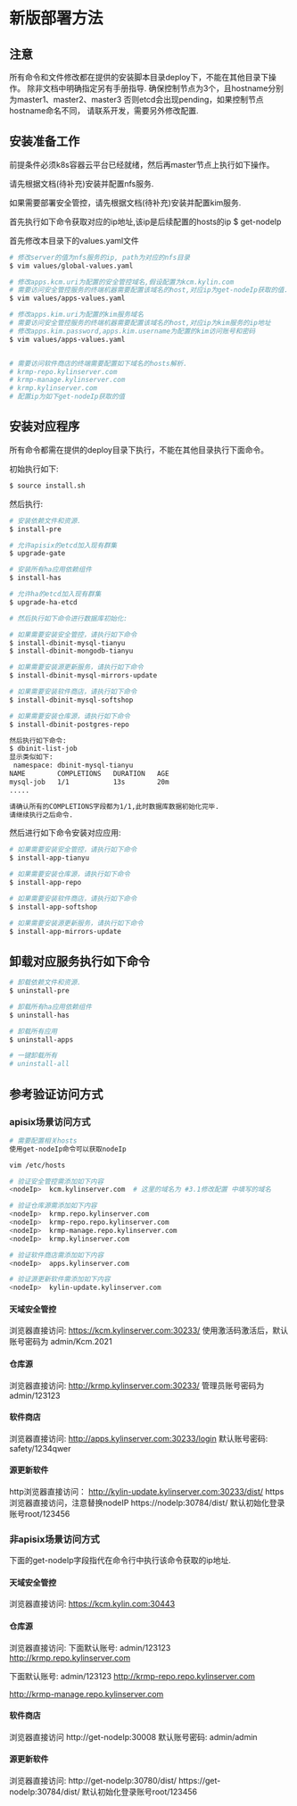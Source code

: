 # **新版部署方法**

## 注意

所有命令和文件修改都在提供的安装脚本目录deploy下，不能在其他目录下操作。
除非文档中明确指定另有手册指导.
确保控制节点为3个，且hostname分别为master1、master2、master3
否则etcd会出现pending，如果控制节点hostname命名不同，
请联系开发，需要另外修改配置.

## 安装准备工作

前提条件必须k8s容器云平台已经就绪，然后再master节点上执行如下操作。

请先根据文档(待补充)安装并配置nfs服务.

如果需要部署安全管控，请先根据文档(待补充)安装并配置kim服务.

首先执行如下命令获取对应的ip地址,该ip是后续配置的hosts的ip
$ get-nodeIp

首先修改本目录下的values.yaml文件

```bash
# 修改server的值为nfs服务的ip, path为对应的nfs目录
$ vim values/global-values.yaml

# 修改apps.kcm.uri为配置的安全管控域名,假设配置为kcm.kylin.com
# 需要访问安全管控服务的终端机器需要配置该域名的host,对应ip为get-nodeIp获取的值.
$ vim values/apps-values.yaml

# 修改apps.kim.uri为配置的kim服务域名
# 需要访问安全管控服务的终端机器需要配置该域名的host,对应ip为kim服务的ip地址
# 修改apps.kim.password,apps.kim.username为配置的kim访问账号和密码
$ vim values/apps-values.yaml


# 需要访问软件商店的终端需要配置如下域名的hosts解析.
# krmp-repo.kylinserver.com
# krmp-manage.kylinserver.com
# krmp.kylinserver.com
# 配置ip为如下get-nodeIp获取的值
```

## 安装对应程序

所有命令都需在提供的deploy目录下执行，不能在其他目录执行下面命令。

初始执行如下:

```bash
$ source install.sh
```

然后执行:

```bash
# 安装依赖文件和资源.
$ install-pre

# 允许apisix的etcd加入现有群集
$ upgrade-gate

# 安装所有ha应用依赖组件
$ install-has

# 允许ha的etcd加入现有群集
$ upgrade-ha-etcd
```

```bash
# 然后执行如下命令进行数据库初始化:

# 如果需要安装安全管控，请执行如下命令
$ install-dbinit-mysql-tianyu
$ install-dbinit-mongodb-tianyu

# 如果需要安装源更新服务，请执行如下命令
$ install-dbinit-mysql-mirrors-update

# 如果需要安装软件商店，请执行如下命令
$ install-dbinit-mysql-softshop

# 如果需要安装仓库源，请执行如下命令
$ install-dbinit-postgres-repo

然后执行如下命令:
$ dbinit-list-job
显示类似如下:
 namespace: dbinit-mysql-tianyu
NAME        COMPLETIONS   DURATION   AGE
mysql-job   1/1           13s        20m
.....

请确认所有的COMPLETIONS字段都为1/1,此时数据库数据初始化完毕.
请继续执行之后命令.
```

然后进行如下命令安装对应应用:

```bash
# 如果需要安装安全管控，请执行如下命令
$ install-app-tianyu

# 如果需要安装仓库源，请执行如下命令
$ install-app-repo

# 如果需要安装软件商店，请执行如下命令
$ install-app-softshop

# 如果需要安装源更新服务，请执行如下命令
$ install-app-mirrors-update
```

## 卸载对应服务执行如下命令

```bash
# 卸载依赖文件和资源.
$ uninstall-pre

# 卸载所有ha应用依赖组件
$ uninstall-has

# 卸载所有应用
$ uninstall-apps

# 一键卸载所有
# uninstall-all
```

## 参考验证访问方式

### apisix场景访问方式

``` bash
# 需要配置相关hosts
使用get-nodeIp命令可以获取nodeIp

vim /etc/hosts

# 验证安全管控需添加如下内容
<nodeIp>  kcm.kylinserver.com  # 这里的域名为 #3.1修改配置 中填写的域名

# 验证仓库源需添加如下内容
<nodeIp>  krmp.repo.kylinserver.com
<nodeIp>  krmp-repo.repo.kylinserver.com
<nodeIp>  krmp-manage.repo.kylinserver.com
<nodeIp>  krmp.kylinserver.com

# 验证软件商店需添加如下内容
<nodeIp>  apps.kylinserver.com

# 验证源更新软件需添加如下内容
<nodeIp>  kylin-update.kylinserver.com
```

#### 天域安全管控
浏览器直接访问:
https://kcm.kylinserver.com:30233/
使用激活码激活后，默认账号密码为 admin/Kcm.2021
#### 仓库源
浏览器直接访问:
http://krmp.kylinserver.com:30233/
管理员账号密码为 admin/123123
#### 软件商店
浏览器直接访问:
http://apps.kylinserver.com:30233/login
默认账号密码: safety/1234qwer
#### 源更新软件
http浏览器直接访问：
http://kylin-update.kylinserver.com:30233/dist/
https浏览器直接访问，注意替换nodeIP
https://nodeIp:30784/dist/
默认初始化登录账号root/123456


### 非apisix场景访问方式

下面的get-nodeIp字段指代在命令行中执行该命令获取的ip地址.
#### 天域安全管控
浏览器直接访问:
https://kcm.kylin.com:30443
#### 仓库源
浏览器直接访问:
下面默认账号:  admin/123123
http://krmp.repo.kylinserver.com

下面默认账号:  admin/123123
http://krmp-repo.repo.kylinserver.com

http://krmp-manage.repo.kylinserver.com
#### 软件商店
浏览器直接访问
http://get-nodeIp:30008
默认账号密码: admin/admin
#### 源更新软件
浏览器直接访问:
http://get-nodeIp:30780/dist/
https://get-nodeIp:30784/dist/
默认初始化登录账号root/123456
